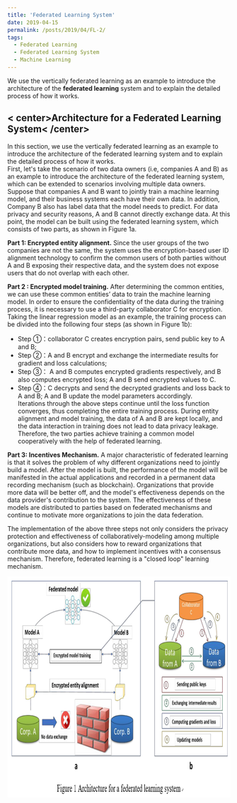 ```yaml
---
title: 'Federated Learning System'
date: 2019-04-15
permalink: /posts/2019/04/FL-2/
tags:
  - Federated Learning
  - Federated Learning System
  - Machine Learning
---
```

We use the vertically federated learning as an example to introduce the architecture of the **federated learning** system and to explain the detailed process of how it works.

## < center>Architecture for a Federated Learning System< /center>
In this section, we use the vertically federated learning as an example to introduce the architecture of the federated learning system and to explain the detailed process of how it works.   
First, let's take the scenario of two data owners (i.e, companies A and B) as an example to introduce the architecture of the federated learning system, which can be extended to scenarios involving multiple data owners. Suppose that companies A and B want to jointly train a machine learning model, and their business systems each have their own data. In addition, Company B also has label data that the model needs to predict. For data privacy and security reasons, A and B cannot directly exchange data. At this point, the model can be built using the federated learning system, which consists of two parts, as shown in Figure 1a.

**Part 1: Encrypted entity alignment.** Since the user groups of the two companies are not the same, the system uses the encryption-based user ID alignment technology to confirm the common users of both parties without A and B exposing their respective data, and the system does not expose users that do not overlap with each other.  

**Part 2 : Encrypted model training.** After determining the common entities, we can use these common entities’ data to train the machine learning model. In order to ensure the confidentiality of the data during the training process, it is necessary to use a third-party collaborator C for encryption. Taking the linear regression model as an example, the training process can be divided into the following four steps (as shown in Figure 1b):  
* Step ①：collaborator C creates encryption pairs, send public key to A and B;   
*	Step ②：A and B encrypt and exchange the intermediate results for gradient and loss calculations;    
*	Step ③： A and B computes encrypted gradients respectively, and B also computes encrypted loss; A and B send encrypted values to C.  
*	Step ④：C decrypts and send the decrypted gradients and loss back to A and B; A and B update the model parameters accordingly.   
Iterations through the above steps continue until the loss function converges, thus completing the entire training process. During entity alignment and model training, the data of A and B are kept locally, and the data interaction in training does not lead to data privacy leakage. Therefore, the two parties achieve training a common model cooperatively with the help of federated learning.   

**Part 3:	Incentives Mechanism.** A major characteristic of federated learning is that it solves the problem of why different organizations need to jointly build a model. After the model is built, the performance of the model will be manifested in the actual applications and recorded in a permanent data recording mechanism (such as blockchain). Organizations that provide more data will be better off, and the model's effectiveness depends on the data provider's contribution to the system. The effectiveness of these models are distributed to parties based on federated mechanisms and continue to motivate more organizations to join the data federation.  

The implementation of the above three steps not only considers the privacy protection and effectiveness of collaboratively-modeling among multiple organizations, but also considers how to reward organizations that contribute more data, and how to implement incentives with a consensus mechanism. Therefore, federated learning is a "closed loop" learning mechanism.

<div align=center><img src="/images/FL-2-1.png" width="700" height="500" title="FL System"/></div>

